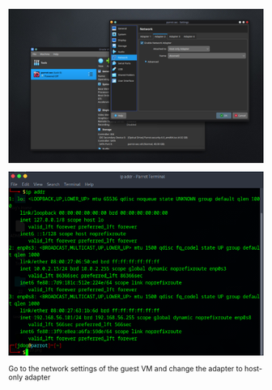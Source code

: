 ![](https://github.com/Jaifin-aloor/ecs-lab-4/blob/main/task%200/task0.png)

![](https://github.com/Jaifin-aloor/ecs-lab-4/blob/main/task%200/task0.1.png)

Go to the network settings of the guest VM and change the adapter to host-only adapter
